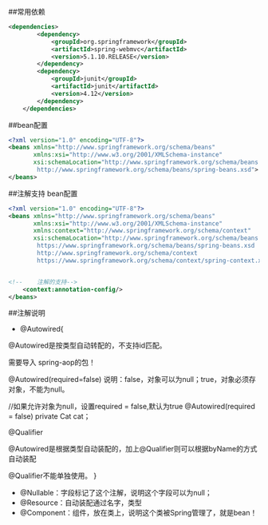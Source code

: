 ##常用依赖
```xml
<dependencies>
        <dependency>
            <groupId>org.springframework</groupId>
            <artifactId>spring-webmvc</artifactId>
            <version>5.1.10.RELEASE</version>
        </dependency>
        <dependency>
            <groupId>junit</groupId>
            <artifactId>junit</artifactId>
            <version>4.12</version>
        </dependency>
    </dependencies>
```


##bean配置
```xml
<?xml version="1.0" encoding="UTF-8"?>
<beans xmlns="http://www.springframework.org/schema/beans"
       xmlns:xsi="http://www.w3.org/2001/XMLSchema-instance"
       xsi:schemaLocation="http://www.springframework.org/schema/beans
        http://www.springframework.org/schema/beans/spring-beans.xsd">
</beans>
```
##注解支持 bean配置
```xml
<?xml version="1.0" encoding="UTF-8"?>
<beans xmlns="http://www.springframework.org/schema/beans"
       xmlns:xsi="http://www.w3.org/2001/XMLSchema-instance"
       xmlns:context="http://www.springframework.org/schema/context"
       xsi:schemaLocation="http://www.springframework.org/schema/beans
        https://www.springframework.org/schema/beans/spring-beans.xsd
        http://www.springframework.org/schema/context
        https://www.springframework.org/schema/context/spring-context.xsd">


<!--    注解的支持-->
    <context:annotation-config/>
</beans>
```
##注解说明
- @Autowired{

@Autowired是按类型自动转配的，不支持id匹配。

需要导入 spring-aop的包！

@Autowired(required=false)  说明：false，对象可以为null；true，对象必须存对象，不能为null。


//如果允许对象为null，设置required = false,默认为true
@Autowired(required = false)
private Cat cat；
 

@Qualifier

@Autowired是根据类型自动装配的，加上@Qualifier则可以根据byName的方式自动装配

@Qualifier不能单独使用。
}

- @Nullable：字段标记了这个注解，说明这个字段可以为null；
- @Resource：自动装配通过名字，类型
- @Component：组件，放在类上，说明这个类被Spring管理了，就是bean！
